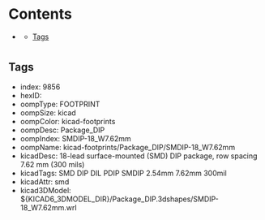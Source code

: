 



Contents
========

* [](#)
	* [Tags](#tags)

# 

## Tags

- index: 9856
- hexID: 
- oompType: FOOTPRINT
- oompSize: kicad
- oompColor: kicad-footprints
- oompDesc: Package_DIP
- oompIndex: SMDIP-18_W7.62mm
- oompName: kicad-footprints/Package_DIP/SMDIP-18_W7.62mm
- kicadDesc: 18-lead surface-mounted (SMD) DIP package, row spacing 7.62 mm (300 mils)
- kicadTags: SMD DIP DIL PDIP SMDIP 2.54mm 7.62mm 300mil
- kicadAttr: smd
- kicad3DModel: ${KICAD6_3DMODEL_DIR}/Package_DIP.3dshapes/SMDIP-18_W7.62mm.wrl
